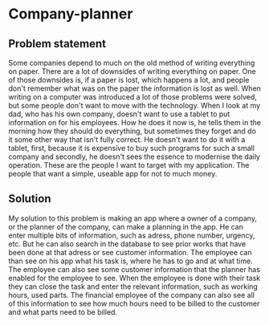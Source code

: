 # Company-planner
## Problem statement
Some companies depend to much on the old method of writing everything on paper. There are a lot of downsides of writing everything on paper. One of those downsides is, if a paper is lost, which happens a lot, and people don't remember what was on the paper the information is lost as well. When writing on a computer was introduced a lot of those problems were solved, but some people don't want to move with the technology. When I look at my dad, who has his own company, doesn't want to use a tablet to put information on for his employees. How he does it now is, he tells them in the morning how they should do everything, but sometimes they forget and do it some other way that isn't fully correct. He doesn't want to do it with a tablet, first, because it is expensive to buy such programs for such a small company and secondly, he doesn't sees the essence to modernise the daily operation. 
These are the people I want to target with my application. The people that want a simple, useable app for not to much money.

## Solution
My solution to this problem is making an app where a owner of a company, or the planner of the company, can make a planning in the app. He can enter multiple bits of information, such as adress, phone number, urgency, etc. But he can also search in the database to see prior works that have been done at that adress or see customer information. 
The employee can than see on his app what his task is, where he has to go and at what time. The employee can also see some customer information that the planner has enabled for the employee to see. When the employee is done with their task they can close the task and enter the relevant information, such as working hours, used parts. 
The financial employee of the company can also see all of this information to see how much hours need to be billed to the customer and what parts need to be billed. 
